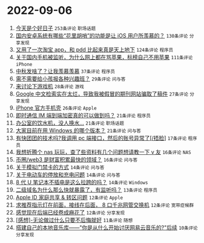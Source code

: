 # 2022-09-06

1. [今天是个好日子](https://www.v2ex.com/t/877973) `253条评论` `职场话题`
1. [国内安卓系统有哪些“花里胡哨”的功能是让 iOS 用户所羡慕的？](https://www.v2ex.com/t/877975) `130条评论` `分享发现`
1. [又用了一次淘宝 app，和 pdd 比起来真是天上地下](https://www.v2ex.com/t/877970) `124条评论` `程序员`
1. [关于国内手机被监听，为什么网上都在骂苹果，标榜自己不用苹果](https://www.v2ex.com/t/877994) `111条评论` `iPhone`
1. [中秋发啥了？让我羡慕羡慕](https://www.v2ex.com/t/878053) `37条评论` `程序员`
1. [需不需要给小孩报各种兴趣班？](https://www.v2ex.com/t/877966) `29条评论` `问与答`
1. [来讨论下游戏机](https://www.v2ex.com/t/877964) `28条评论` `游戏`
1. [Google 中文检索实在太烂，导致我被假冒的期刊网站骗取了稿件](https://www.v2ex.com/t/878002) `27条评论` `分享发现`
1. [iPhone 官方手机壳](https://www.v2ex.com/t/878028) `26条评论` `Apple`
1. [即时通信 IM 端到端加密真的可以做到吗？](https://www.v2ex.com/t/878035) `21条评论` `程序员`
1. [办公室的饮水机，没人换水...](https://www.v2ex.com/t/877999) `21条评论` `职场话题`
1. [大家目前在用 Windows 的哪个版本？](https://www.v2ex.com/t/877983) `21条评论` `问与答`
1. [有快团团的技术吗?我调用 pc 端接口，然后的账号异常了[/捂脸]](https://www.v2ex.com/t/878094) `17条评论` `程序员`
1. [我想折腾个 nas 玩玩，查了些资料有几个问题想请教一下 v 友](https://www.v2ex.com/t/878078) `16条评论` `NAS`
1. [币圈/web3 是财富积累最快的领域？](https://www.v2ex.com/t/877974) `16条评论` `问与答`
1. [关于模拟门禁卡的方式](https://www.v2ex.com/t/878052) `14条评论` `问与答`
1. [关于电动车的停放和充电问题](https://www.v2ex.com/t/878001) `14条评论` `问与答`
1. [8 代 U 笔记本不插电是这么拉跨的吗？](https://www.v2ex.com/t/877980) `14条评论` `Windows`
1. [二级域名为什么那么快就暴露了，有监听吗？](https://www.v2ex.com/t/878096) `13条评论` `程序员`
1. [Apple ID 家庭共享 & 转区问题](https://www.v2ex.com/t/878060) `12条评论` `Apple`
1. [求推荐指示灯在前面，接线在后面， 8 口千兆网管交换机](https://www.v2ex.com/t/878016) `12条评论` `宽带症候群`
1. [感觉现在后端已经卷成麻花了](https://www.v2ex.com/t/878009) `12条评论` `分享发现`
1. [[感想]-无论做过什么只要不后悔就好](https://www.v2ex.com/t/878079) `11条评论` `随想`
1. [搭建自己的本地音乐库——"你是从什么开始讨厌网易云音乐的?"后续](https://www.v2ex.com/t/878015) `10条评论` `分享发现`
